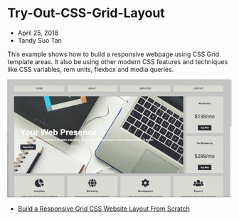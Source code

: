 # Try-Out-CSS-Grid-Layout

* April 25, 2018
* Tandy Suo Tan

This example shows how to build a responsive webpage using CSS Grid template areas. It also be using other modern CSS features and techniques like CSS variables, rem units, flexbox and media queries.

![css-grid](./static/img/css-grid.gif)

* [Build a Responsive Grid CSS Website Layout From Scratch](https://www.youtube.com/watch?v=moBhzSC455o)
